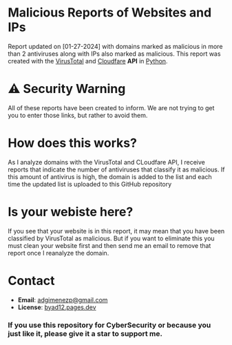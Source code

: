 # Malicious Reports of Websites and IPs
Report updated on [01-27-2024] with domains marked as malicious in more than 2 antiviruses along with IPs also marked as malicious.
This report was created with the [VirusTotal](https://virustotal.com) and [Cloudfare](https://cloudfare.com) **API** in [Python](https://python.org).

# ⚠️ Security Warning
All of these reports have been created to inform. We are not trying to get you to enter those links, but rather to avoid them.

# How does this works?
As I analyze domains with the VirusTotal and CLoudfare API, I receive reports that indicate the number of antiviruses that classify it as malicious. If this amount of antivirus is high, the domain is added to the list and each time the updated list is uploaded to this GitHub repository

# Is your webiste here?
If you see that your website is in this report, it may mean that you have been classified by VirusTotal as malicious.
But if you want to eliminate this you must clean your website first and then send me an email to remove that report once I reanalyze the domain.

# Contact
- **Email**: adgimenezp@gmail.com
- **License**: [byad12.pages.dev](https://byad12.pages.dev)

### If you use this repository for CyberSecurity or because you just like it, please give it a star to support me.
